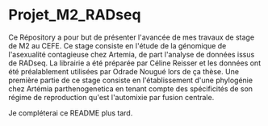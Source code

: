 # Projet_M2_RADseq

Ce Répository a pour but de présenter l'avancée de mes travaux de stage de M2 au CEFE.
Ce stage consiste en l'étude de la génomique de l'asexualité contagieuse chez Artemia, de part l'analyse de données issus de RADseq. La librairie a été préparée par Céline Reisser et les données ont été préalablement utilisées par Odrade Nougué lors de ça thèse.
Une première partie de ce stage consiste en l'établissement d'une phylogénie chez Artémia parthenogenetica en tenant compte des spécificités de son régime de reproduction qu'est l'automixie par fusion centrale.

Je compléterai ce README plus tard.
